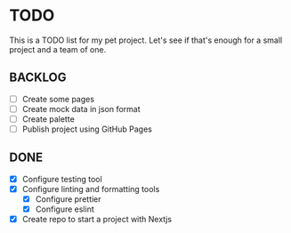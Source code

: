 # TODO

This is a TODO list for my pet project. Let's see if that's enough for a small project and a team of one.

## BACKLOG

- [ ] Create some pages
- [ ] Create mock data in json format
- [ ] Create palette
- [ ] Publish project using GitHub Pages

## DONE

- [x] Configure testing tool
- [x] Configure linting and formatting tools
  - [x] Configure prettier
  - [x] Configure eslint
- [x] Create repo to start a project with Nextjs
